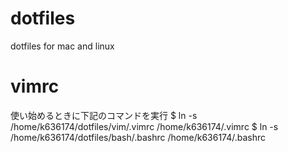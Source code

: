 # dotfiles
dotfiles for mac and linux

# vimrc
使い始めるときに下記のコマンドを実行
$ ln -s /home/k636174/dotfiles/vim/.vimrc /home/k636174/.vimrc
$ ln -s /home/k636174/dotfiles/bash/.bashrc /home/k636174/.bashrc
